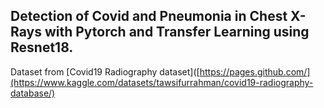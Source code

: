 ## Detection of Covid and Pneumonia in Chest X-Rays with Pytorch and Transfer Learning using Resnet18.

Dataset from [Covid19 Radiography dataset]([https://pages.github.com/](https://www.kaggle.com/datasets/tawsifurrahman/covid19-radiography-database/)
